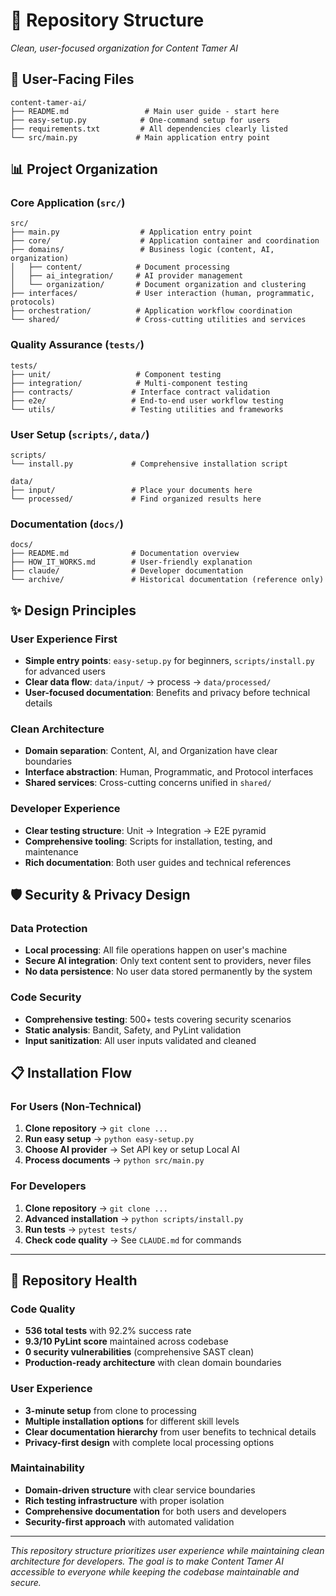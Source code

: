 # 📁 Repository Structure

*Clean, user-focused organization for Content Tamer AI*

## 🎯 User-Facing Files

```
content-tamer-ai/
├── README.md                 # Main user guide - start here
├── easy-setup.py            # One-command setup for users  
├── requirements.txt         # All dependencies clearly listed
└── src/main.py             # Main application entry point
```

## 📊 Project Organization

### **Core Application** (`src/`)
```
src/
├── main.py                  # Application entry point
├── core/                    # Application container and coordination
├── domains/                 # Business logic (content, AI, organization)
│   ├── content/            # Document processing 
│   ├── ai_integration/     # AI provider management
│   └── organization/       # Document organization and clustering
├── interfaces/             # User interaction (human, programmatic, protocols)
├── orchestration/          # Application workflow coordination
└── shared/                 # Cross-cutting utilities and services
```

### **Quality Assurance** (`tests/`)
```
tests/
├── unit/                   # Component testing
├── integration/            # Multi-component testing
├── contracts/             # Interface contract validation  
├── e2e/                   # End-to-end user workflow testing
└── utils/                 # Testing utilities and frameworks
```

### **User Setup** (`scripts/`, `data/`)
```
scripts/
└── install.py             # Comprehensive installation script

data/
├── input/                 # Place your documents here
└── processed/             # Find organized results here
```

### **Documentation** (`docs/`)
```
docs/
├── README.md              # Documentation overview
├── HOW_IT_WORKS.md        # User-friendly explanation
├── claude/                # Developer documentation
└── archive/               # Historical documentation (reference only)
```

## ✨ Design Principles

### **User Experience First**
- **Simple entry points**: `easy-setup.py` for beginners, `scripts/install.py` for advanced users
- **Clear data flow**: `data/input/` → process → `data/processed/`
- **User-focused documentation**: Benefits and privacy before technical details

### **Clean Architecture** 
- **Domain separation**: Content, AI, and Organization have clear boundaries
- **Interface abstraction**: Human, Programmatic, and Protocol interfaces
- **Shared services**: Cross-cutting concerns unified in `shared/`

### **Developer Experience**
- **Clear testing structure**: Unit → Integration → E2E pyramid
- **Comprehensive tooling**: Scripts for installation, testing, and maintenance
- **Rich documentation**: Both user guides and technical references

## 🛡️ Security & Privacy Design

### **Data Protection**
- **Local processing**: All file operations happen on user's machine
- **Secure AI integration**: Only text content sent to providers, never files
- **No data persistence**: No user data stored permanently by the system

### **Code Security**
- **Comprehensive testing**: 500+ tests covering security scenarios
- **Static analysis**: Bandit, Safety, and PyLint validation
- **Input sanitization**: All user inputs validated and cleaned

## 📋 Installation Flow

### **For Users** (Non-Technical)
1. **Clone repository** → `git clone ...`
2. **Run easy setup** → `python easy-setup.py`
3. **Choose AI provider** → Set API key or setup Local AI
4. **Process documents** → `python src/main.py`

### **For Developers** 
1. **Clone repository** → `git clone ...`
2. **Advanced installation** → `python scripts/install.py`
3. **Run tests** → `pytest tests/`
4. **Check code quality** → See `CLAUDE.md` for commands

---

## 🎯 Repository Health

### **Code Quality**
- **536 total tests** with 92.2% success rate
- **9.3/10 PyLint score** maintained across codebase
- **0 security vulnerabilities** (comprehensive SAST clean)
- **Production-ready architecture** with clean domain boundaries

### **User Experience**
- **3-minute setup** from clone to processing
- **Multiple installation options** for different skill levels  
- **Clear documentation hierarchy** from user benefits to technical details
- **Privacy-first design** with complete local processing options

### **Maintainability**
- **Domain-driven structure** with clear service boundaries
- **Rich testing infrastructure** with proper isolation
- **Comprehensive documentation** for both users and developers
- **Security-first approach** with automated validation

---

*This repository structure prioritizes user experience while maintaining clean architecture for developers. The goal is to make Content Tamer AI accessible to everyone while keeping the codebase maintainable and secure.*